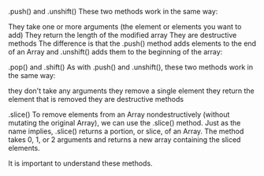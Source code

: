 .push() and .unshift()
These two methods work in the same way:

They take one or more arguments (the element or elements you want to add)
They return the length of the modified array
They are destructive methods
The difference is that the .push() method adds elements to the end of an Array and .unshift() adds them to the beginning of the array:

.pop() and .shift()
As with .push() and .unshift(), these two methods work in the same way:

they don't take any arguments
they remove a single element
they return the element that is removed
they are destructive methods

.slice()
To remove elements from an Array nondestructively (without mutating the original Array), we can use the .slice() method. Just as the name implies, .slice() returns a portion, or slice, of an Array. The method takes 0, 1, or 2 arguments and returns a new array containing the sliced elements.

It is important to understand these methods.

